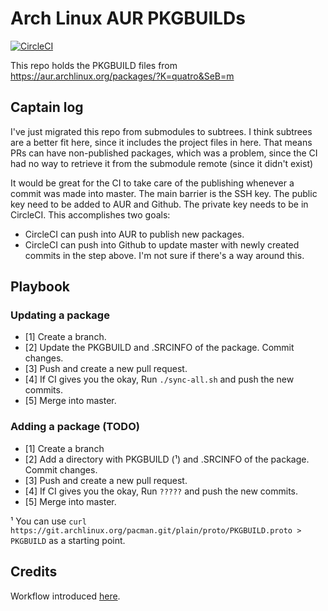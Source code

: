 # Arch Linux AUR PKGBUILDs

[![CircleCI](https://circleci.com/gh/Qu4tro/aur.svg?style=svg)](https://circleci.com/gh/qu4tro/aur)

This repo holds the PKGBUILD files from https://aur.archlinux.org/packages/?K=quatro&SeB=m

## Captain log

I've just migrated this repo from submodules to subtrees. I think subtrees are a better fit here, since it includes the project files in here. 
That means PRs can have non-published packages, which was a problem, since the CI had no way to retrieve it from the submodule remote (since it didn't exist)

It would be great for the CI to take care of the publishing whenever a commit was made into master. The main barrier is the SSH key. The public key need to be added to AUR and Github. The private key needs to be in CircleCI. This accomplishes two goals:
  - CircleCI can push into AUR to publish new packages.
  - CircleCI can push into Github to update master with newly created commits in the step above.
I'm not sure if there's a way around this.

## Playbook

### Updating a package

- [1] Create a branch.
- [2] Update the PKGBUILD and .SRCINFO of the package. Commit changes.
- [3] Push and create a new pull request.
- [4] If CI gives you the okay, Run `./sync-all.sh` and push the new commits.
- [5] Merge into master.

### Adding a package (TODO)

- [1] Create a branch
- [2] Add a directory with PKGBUILD (¹) and .SRCINFO of the package. Commit changes.
- [3] Push and create a new pull request.
- [4] If CI gives you the okay, Run `?????` and push the new commits.
- [5] Merge into master.

¹ You can use `curl https://git.archlinux.org/pacman.git/plain/proto/PKGBUILD.proto > PKGBUILD` as a starting point.

## Credits
Workflow introduced [here](https://gergely.imreh.net/blog/2018/04/circleci-aur/).
